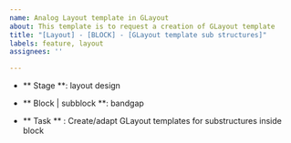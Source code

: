 ```yaml
---
name: Analog Layout template in GLayout
about: This template is to request a creation of GLayout template
title: "[Layout] - [BLOCK] - [GLayout template sub structures]"
labels: feature, layout
assignees: ''

---
```


- ** Stage **: layout design

- ** Block | subblock **: bandgap

- ** Task ** : Create/adapt GLayout templates for substructures inside block
